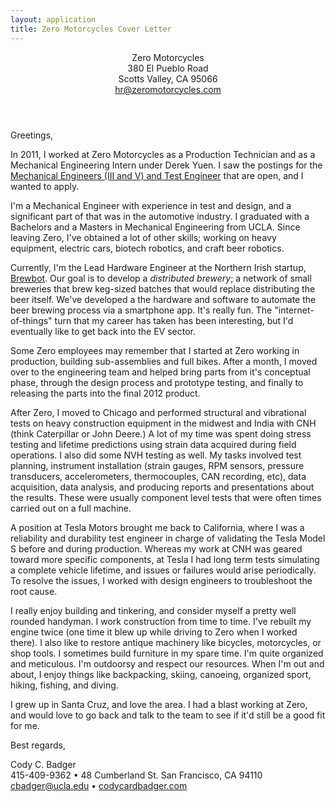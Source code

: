 ```yaml
---
layout: application
title: Zero Motorcycles Cover Letter
---
```

<header class="coverletter">
    Zero Motorcycles<br>
    380 El Pueblo Road<br>
    Scotts Valley, CA 95066<br>
    <a href="mailto:hr@zeromotorcycles.com">hr@zeromotorcycles.com</a>
</header>

Greetings,

In 2011, I worked at Zero Motorcycles as a Production Technician and as a Mechanical Engineering Intern under Derek Yuen. I saw the postings for the [Mechanical Engineers (III and V) and Test Engineer](http://www.zeromotorcycles.com/company/employment.php) that are open, and I wanted to apply.

I'm a Mechanical Engineer with experience in test and design, and a significant part of that was in the automotive industry. I graduated with a Bachelors and a Masters in Mechanical Engineering from UCLA. Since leaving Zero, I've obtained a lot of other skills; working on heavy equipment, electric cars, biotech robotics, and craft beer robotics.

Currently, I'm the Lead Hardware Engineer at the Northern Irish startup, [Brewbot](www.brewbot.io). Our goal is to develop a *distributed brewery*; a network of small breweries that brew keg-sized batches that would replace distributing the beer itself. We've developed a the hardware and software to automate the beer brewing process via a smartphone app. It's really fun. The "internet-of-things" turn that my career has taken has been interesting, but I'd eventually like to get back into the EV sector.

Some Zero employees may remember that I started at Zero working in production, building sub-assemblies and full bikes. After a month, I moved over to the engineering team and helped bring parts from it's conceptual phase, through the design process and prototype testing, and finally to releasing the parts into the final 2012 product.

After Zero, I moved to Chicago and performed structural and vibrational tests on heavy construction equipment in the midwest and India with CNH (think Caterpillar or John Deere.) A lot of my time was spent doing stress testing and lifetime predictions using strain data acquired during field operations. I also did some NVH testing as well. My tasks involved test planning, instrument installation (strain gauges, RPM sensors, pressure transducers, accelerometers, thermocouples, CAN recording, etc), data acquisition, data analysis, and producing reports and presentations about the results. These were usually component level tests that were often times carried out on a full machine.

A position at Tesla Motors brought me back to California, where I was a reliability and durability test engineer in charge of validating the Tesla Model S before and during production. Whereas my work at CNH was geared toward more specific components, at Tesla I had long term tests simulating a complete vehicle lifetime, and issues or failures would arise periodically. To resolve the issues, I worked with design engineers to troubleshoot the root cause.

I really enjoy building and tinkering, and consider myself a pretty well rounded handyman. I work construction from time to time. I've rebuilt my engine twice (one time it blew up while driving to Zero when I worked there). I also like to restore antique machinery like bicycles, motorcycles, or shop tools. I sometimes build furniture in my spare time. I'm quite organized and meticulous. I'm outdoorsy and respect our resources. When I'm out and about, I enjoy things like backpacking, skiing, canoeing, organized sport, hiking, fishing, and diving.

I grew up in Santa Cruz, and love the area. I had a blast working at Zero, and would love to go back and talk to the team to see if it'd still be a good fit for me.

Best regards, 
<footer class="signature">
    Cody C. Badger<br>
    415-409-9362 • 48 Cumberland St. San Francisco, CA 94110<br>
    <a href="mailto:cbadger@ucla.edu">cbadger@ucla.edu</a> • <a href="codycardbadger.com">codycardbadger.com</a>
</footer>
